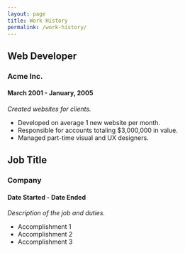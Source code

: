 ```yaml
---
layout: page
title: Work History
permalink: /work-history/
---
```


## Web Developer

### Acme Inc.

#### March 2001 - January, 2005

_Created websites for clients._

* Developed on average 1 new website per month.
* Responsible for accounts totaling $3,000,000 in value.
* Managed part-time visual and UX designers.


## Job Title

### Company

#### Date Started - Date Ended

_Description of the job and duties._

* Accomplishment 1
* Accomplishment 2
* Accomplishment 3
